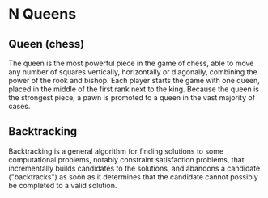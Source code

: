  N Queens
=

<h2>Queen (chess)</h2>

The queen is the most powerful piece in the game of chess, able to move any number of squares vertically, horizontally or diagonally, combining the power of the rook and bishop. Each player starts the game with one queen, placed in the middle of the first rank next to the king. Because the queen is the strongest piece, a pawn is promoted to a queen in the vast majority of cases.

<h2>Backtracking</h2>

Backtracking is a general algorithm for finding solutions to some computational problems, notably constraint satisfaction problems, that incrementally builds candidates to the solutions, and abandons a candidate ("backtracks") as soon as it determines that the candidate cannot possibly be completed to a valid solution.

